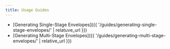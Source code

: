 ```yaml
---
title: Usage Guides
---
```


- [Generating Single-Stage Envelopes]({{ '/guides/generating-single-stage-envelopes/' | relatuve_url }})
- [Generating Multi-Stage Envelopes]({{ '/guides/generating-multi-stage-envelopes/' | relative_url }})
